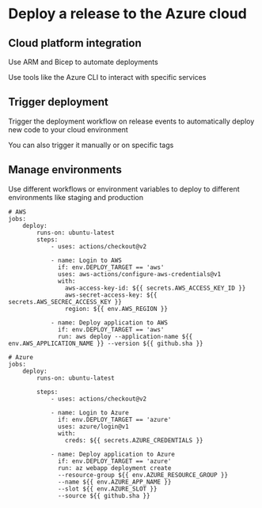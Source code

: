 # Deploy a release to the Azure cloud

## Cloud platform integration

Use ARM and Bicep to automate deployments

Use tools like the Azure CLI to interact with specific services

## Trigger deployment

Trigger the deployment workflow on release events to automatically deploy new code to your cloud environment

You can also trigger it manually or on specific tags

## Manage environments

Use different workflows or environment variables to deploy to different environments like staging and production

```YML
# AWS
jobs:
    deploy:
        runs-on: ubuntu-latest
        steps:
            - uses: actions/checkout@v2

            - name: Login to AWS
              if: env.DEPLOY_TARGET == 'aws'
              uses: aws-actions/configure-aws-credentials@v1
              with:
                aws-access-key-id: ${{ secrets.AWS_ACCESS_KEY_ID }}
                aws-secret-access-key: ${{ secrets.AWS_SECREC_ACCESS_KEY }}
                region: ${{ env.AWS_REGION }}

            - name: Deploy application to AWS
              if: env.DEPLOY_TARGET == 'aws'
              run: aws deploy --application-name ${{ env.AWS_APPLICATION_NAME }} --version ${{ github.sha }}
```

```YML
# Azure
jobs:
    deploy:
        runs-on: ubuntu-latest

        steps:
            - uses: actions/checkout@v2

            - name: Login to Azure
              if: env.DEPLOY_TARGET == 'azure'
              uses: azure/login@v1
              with:
                creds: ${{ secrets.AZURE_CREDENTIALS }}

            - name: Deploy application to Azure
              if: env.DEPLOY_TARGET == 'azure'
              run: az webapp deployment create
              --resource-group ${{ env.AZURE_RESOURCE_GROUP }}
              --name ${{ env.AZURE_APP_NAME }}
              --slot ${{ env.AZURE_SLOT }}
              --source ${{ github.sha }}


```
